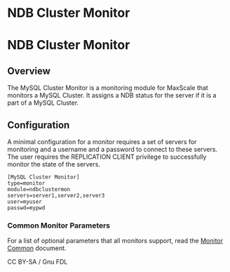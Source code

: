 
# NDB Cluster Monitor

# NDB Cluster Monitor


## Overview


The MySQL Cluster Monitor is a monitoring module for MaxScale that monitors a MySQL Cluster. It assigns a NDB status for the server if it is a part of a MySQL Cluster.


## Configuration


A minimal configuration for a monitor requires a set of servers for monitoring and a username and a password to connect to these servers. The user requires the REPLICATION CLIENT privilege to successfully monitor the state of the servers.



```
[MySQL Cluster Monitor]
type=monitor
module=ndbclustermon
servers=server1,server2,server3
user=myuser
passwd=mypwd
```



### Common Monitor Parameters


For a list of optional parameters that all monitors support, read the [Monitor Common](mariadb-maxscale-20-common-monitor-parameters.md) document.


CC BY-SA / Gnu FDL

